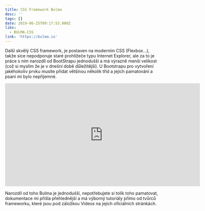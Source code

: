 ```yaml
---
title: CSS Framework Bulma
desc: ''
tags: []
date: 2019-06-25T09:17:53.000Z
libs:
  - BULMA.CSS
link: 'https://bulma.io'
---
```

Další skvělý CSS framework, je postaven na moderním CSS (Flexbox...), takže sice nepodporuje staré prohlížeče typu Internet Explorer, ale za to je práce s ním narozdíl od BootStrapu jednodušší a má výrazně menší velikost (což si myslím že je v dnešní době důležitější).
U Bootstrapu pro vytvoření jakéhokoliv prvku musíte přidat většinou několik tříd a jejich pamatování a psaní mi bylo nepříjemné.

<iframe id="introIframe" src="https://player.vimeo.com/video/237608586?color=00d1b2" width="640" height="338" frameborder="0" webkitallowfullscreen="" mozallowfullscreen="" allowfullscreen="" data-vimeo-tracked="true" data-ready="true"></iframe>

Narozdíl od toho Bulma je jednodušší, nepotřebujete si tolik toho pamatovat, dokumentace mi přišla přehlednější a má výborný tutoriály přímo od tvůrců frameworku, které jsou pod záložkou Videos na jejich oficiálních stránkách.
